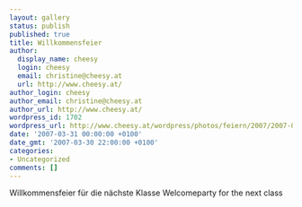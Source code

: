 ```yaml
---
layout: gallery
status: publish
published: true
title: Willkommensfeier
author:
  display_name: cheesy
  login: cheesy
  email: christine@cheesy.at
  url: http://www.cheesy.at/
author_login: cheesy
author_email: christine@cheesy.at
author_url: http://www.cheesy.at/
wordpress_id: 1702
wordpress_url: http://www.cheesy.at/wordpress/photos/feiern/2007/2007-03-31/
date: '2007-03-31 00:00:00 +0100'
date_gmt: '2007-03-30 22:00:00 +0100'
categories:
- Uncategorized
comments: []
---
```

<!--:de-->Willkommensfeier für die nächste Klasse
<!--:--><!--:en-->Welcomeparty for the next class
<!--:-->

